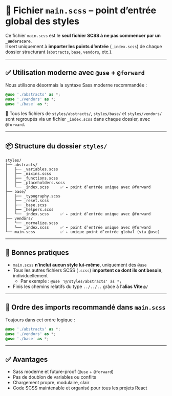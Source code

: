 # 🧾 Fichier `main.scss` – point d’entrée global des styles

Ce fichier `main.scss` est le **seul fichier SCSS à ne pas commencer par un `_underscore`**.  
Il sert uniquement à **importer les points d’entrée** (`_index.scss`) de chaque dossier structurant (`abstracts`, `base`, `vendors`, etc.).

---

## ✅ Utilisation moderne avec `@use` + `@forward`

Nous utilisons désormais la syntaxe Sass moderne recommandée :

```scss
@use './abstracts' as *;
@use './vendors' as *;
@use './base' as *;
```

📌 Tous les fichiers de `styles/abstracts/`, `styles/base/` et `styles/vendors/` sont regroupés via un fichier `_index.scss` dans chaque dossier, avec `@forward`.

---

## 📦 Structure du dossier `styles/`

```
styles/
├── abstracts/
│   ├── _variables.scss
│   ├── _mixins.scss
│   ├── _functions.scss
│   ├── _placeholders.scss
│   └── _index.scss     ✅ ← point d’entrée unique avec @forward
├── base/
│   ├── _typography.scss
│   ├── _reset.scss
│   ├── _base.scss
│   ├── _helpers.scss
│   └── _index.scss     ✅ ← point d’entrée unique avec @forward
├── vendors/
│   └── _normalize.scss
│   └── _index.scss     ✅ ← point d’entrée unique avec @forward
└── main.scss           ✅ ← unique point d’entrée global (via @use)
```

---

## 🧠 Bonnes pratiques

- `main.scss` **n’inclut aucun style lui-même**, uniquement des `@use`
- Tous les autres fichiers SCSS (`.scss`) **importent ce dont ils ont besoin**, individuellement
  - Par exemple : `@use '@/styles/abstracts' as *;`
- Finis les chemins relatifs du type `../../..` grâce à l’**alias Vite `@/`**

---

## 🎯 Ordre des imports recommandé dans `main.scss`

Toujours dans cet ordre logique :

```scss
@use './abstracts' as *;
@use './vendors' as *;
@use './base' as *;
```

---

## ✅ Avantages

- Sass moderne et future-proof (`@use` + `@forward`)
- Pas de doublon de variables ou conflits
- Chargement propre, modulaire, clair
- Code SCSS maintenable et organisé pour tous les projets React
